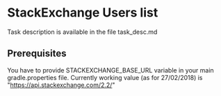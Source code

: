 # StackExchange Users list

Task description is available in the file task_desc.md

## Prerequisites
You have to provide STACKEXCHANGE_BASE_URL variable in your main gradle.properties file.
Currently working value (as for 27/02/2018) is "https://api.stackexchange.com/2.2/"